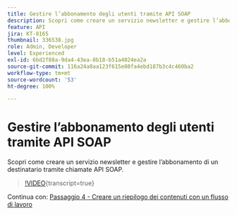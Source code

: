 ```yaml
---
title: Gestire l’abbonamento degli utenti tramite API SOAP
description: Scopri come creare un servizio newsletter e gestire l’abbonamento di un destinatario tramite chiamate API SOAP.
feature: API
jira: KT-8165
thumbnail: 336538.jpg
role: Admin, Developer
level: Experienced
exl-id: 6bd2f88a-9da4-43ea-8b18-b51a4024ea2a
source-git-commit: 116a24a8aa123f615e08fa4ebd187b3c4c460ba2
workflow-type: tm+mt
source-wordcount: '53'
ht-degree: 100%

---
```


# Gestire l’abbonamento degli utenti tramite API SOAP

Scopri come creare un servizio newsletter e gestire l’abbonamento di un destinatario tramite chiamate API SOAP.

>[!VIDEO](https://video.tv.adobe.com/v/3446025?quality=12&learn=on&captions=ita){transcript=true}

Continua con: [Passaggio 4 - Creare un riepilogo dei contenuti con un flusso di lavoro](/help/tutorial-use-soap-apis/create-article-alert-delivery-overview.md)

